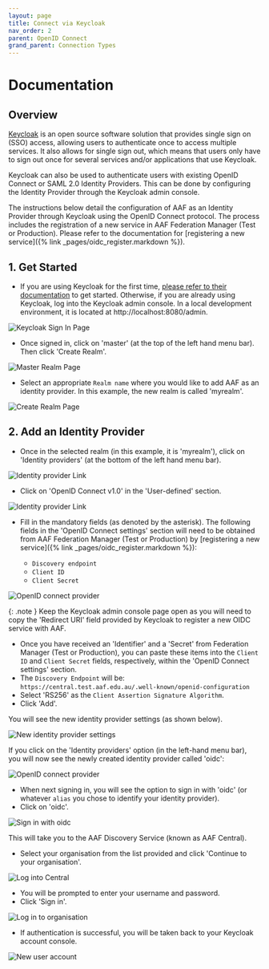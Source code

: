 ```yaml
---
layout: page
title: Connect via Keycloak
nav_order: 2
parent: OpenID Connect
grand_parent: Connection Types
---
```


# Documentation
## Overview

[Keycloak](https://www.keycloak.org/) is an open source software solution that provides single sign on (SSO) access, 
allowing users to authenticate once to access multiple services. It also allows for single sign out, which means 
that users only have to sign out once for several services and/or applications that use Keycloak.

Keycloak can also be used to authenticate users with existing OpenID Connect or SAML 2.0 Identity Providers. This 
can be done by configuring the Identity Provider through the Keycloak admin console.

The instructions below detail the configuration of AAF as an Identity Provider through Keycloak using the OpenID 
Connect protocol. The process includes the registration of a new service in AAF Federation Manager (Test or 
Production). Please refer to the documentation for [registering a new service]({% link _pages/oidc_register.markdown %}).

## 1. Get Started

* If you are using Keycloak for the first time, [please refer to their documentation](https://www.keycloak.org/documentation) to get started. Otherwise, if you are already using Keycloak, log into the Keycloak admin console. In a local development environment, it is located at http://localhost:8080/admin.

![Keycloak Sign In Page](/assets/images/keycloak-signin-page.png)

* Once signed in, click on 'master' (at the top of the left hand menu bar). Then click 'Create Realm'.

![Master Realm Page](/assets/images/master-realm-page.png)

* Select an appropriate `Realm name` where you would like to add AAF as an identity provider. In this example, the new realm is called 'myrealm'.

![Create Realm Page](/assets/images/create-realm.png)

## 2. Add an Identity Provider

* Once in the selected realm (in this example, it is 'myrealm'), click on 'Identity providers' (at the bottom of the left hand menu bar).

![Identity provider Link](/assets/images/navigate-to-idp.png)

* Click on 'OpenID Connect v1.0' in the 'User-defined' section.

![Identity provider Link](/assets/images/identity-provider-selection.png)

* Fill in the mandatory fields (as denoted by the asterisk). The following fields in the 'OpenID Connect settings' section will need to be obtained from AAF Federation Manager (Test or Production) by [registering a new service]({% link _pages/oidc_register.markdown %}):

  - `Discovery endpoint`
  - `Client ID`
  - `Client Secret`


![OpenID connect provider](/assets/images/add-open-id-connect-provider.png)

{: .note }
Keep the Keycloak admin console page open as you will need to copy the 'Redirect URI' field provided by Keycloak to register a new OIDC service with AAF.

* Once you have received an 'Identifier' and a 'Secret' from Federation Manager (Test or Production), you can paste these items into the `Client ID` and `Client Secret` fields, respectively, within the 'OpenID Connect settings' section.
* The `Discovery Endpoint` will be: `https://central.test.aaf.edu.au/.well-known/openid-configuration`
* Select 'RS256' as the `Client Assertion Signature Algorithm`.
* Click 'Add'.

You will see the new identity provider settings (as shown below).

![New identity provider settings](/assets/images/new-identity-provider-settings.png)

If you click on the 'Identity providers' option (in the left-hand menu bar), you will now see the newly created identity provider called 'oidc':

![OpenID connect provider](/assets/images/new-identity-provider.png)

* When next signing in, you will see the option to sign in with 'oidc' (or whatever `alias` you chose to identify 
  your identity provider).
* Click on 'oidc'.

![Sign in with oidc](/assets/images/sign-in-with-oidc.png)

This will take you to the AAF Discovery Service (known as AAF Central).

* Select your organisation from the list provided and click 'Continue to your organisation'.

![Log into Central](/assets/images/log-in-to-central.png)

* You will be prompted to enter your username and password.
* Click 'Sign in'.

![Log in to organisation](/assets/images/login-to-organisation.png)

* If authentication is successful, you will be taken back to your Keycloak account console.

![New user account](/assets/images/new-user-account.png)
